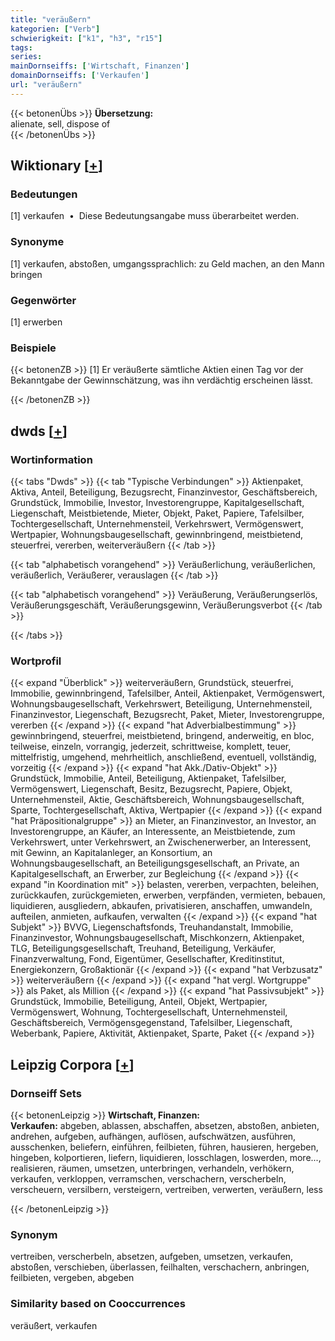 ```yaml
---
title: "veräußern"
kategorien: ["Verb"]
schwierigkeit: ["k1", "h3", "r15"]
tags:
series:
mainDornseiffs: ['Wirtschaft, Finanzen']
domainDornseiffs: ['Verkaufen']
url: "veräußern"
---
```


{{< betonenÜbs >}}
**Übersetzung:**  
alienate, sell, dispose of  
{{< /betonenÜbs >}}

## Wiktionary [[+](https://de.wiktionary.org/wiki/veräußern)]

### Bedeutungen
[1] verkaufen  •  Diese Bedeutungsangabe muss überarbeitet werden.  

### Synonyme
[1] verkaufen, abstoßen, umgangssprachlich: zu Geld machen, an den Mann bringen  

### Gegenwörter
[1] erwerben  

### Beispiele
{{< betonenZB >}}
[1] Er veräußerte sämtliche Aktien einen Tag vor der Bekanntgabe der Gewinnschätzung, was ihn verdächtig erscheinen lässt.  

{{< /betonenZB >}}


## dwds [[+](https://www.dwds.de/wb/veräußern)]

### Wortinformation
{{< tabs "Dwds" >}}
{{< tab "Typische Verbindungen" >}}
Aktienpaket, Aktiva, Anteil, Beteiligung, Bezugsrecht, Finanzinvestor, Geschäftsbereich, Grundstück, Immobilie, Investor, Investorengruppe, Kapitalgesellschaft, Liegenschaft, Meistbietende, Mieter, Objekt, Paket, Papiere, Tafelsilber, Tochtergesellschaft, Unternehmensteil, Verkehrswert, Vermögenswert, Wertpapier, Wohnungsbaugesellschaft, gewinnbringend, meistbietend, steuerfrei, vererben, weiterveräußern
{{< /tab >}}

{{< tab "alphabetisch vorangehend" >}}
Veräußerlichung, veräußerlichen, veräußerlich, Veräußerer, verauslagen
{{< /tab >}}

{{< tab "alphabetisch vorangehend" >}}
Veräußerung, Veräußerungserlös, Veräußerungsgeschäft, Veräußerungsgewinn, Veräußerungsverbot
{{< /tab >}}

{{< /tabs >}}

### Wortprofil
{{< expand "Überblick" >}} weiterveräußern, Grundstück, steuerfrei, Immobilie, gewinnbringend, Tafelsilber, Anteil, Aktienpaket, Vermögenswert, Wohnungsbaugesellschaft, Verkehrswert, Beteiligung, Unternehmensteil, Finanzinvestor, Liegenschaft, Bezugsrecht, Paket, Mieter, Investorengruppe, vererben {{< /expand >}}
{{< expand "hat Adverbialbestimmung" >}} gewinnbringend, steuerfrei, meistbietend, bringend, anderweitig, en bloc, teilweise, einzeln, vorrangig, jederzeit, schrittweise, komplett, teuer, mittelfristig, umgehend, mehrheitlich, anschließend, eventuell, vollständig, vorzeitig {{< /expand >}}
{{< expand "hat Akk./Dativ-Objekt" >}} Grundstück, Immobilie, Anteil, Beteiligung, Aktienpaket, Tafelsilber, Vermögenswert, Liegenschaft, Besitz, Bezugsrecht, Papiere, Objekt, Unternehmensteil, Aktie, Geschäftsbereich, Wohnungsbaugesellschaft, Sparte, Tochtergesellschaft, Aktiva, Wertpapier {{< /expand >}}
{{< expand "hat Präpositionalgruppe" >}} an Mieter, an Finanzinvestor, an Investor, an Investorengruppe, an Käufer, an Interessente, an Meistbietende, zum Verkehrswert, unter Verkehrswert, an Zwischenerwerber, an Interessent, mit Gewinn, an Kapitalanleger, an Konsortium, an Wohnungsbaugesellschaft, an Beteiligungsgesellschaft, an Private, an Kapitalgesellschaft, an Erwerber, zur Begleichung {{< /expand >}}
{{< expand "in Koordination mit" >}} belasten, vererben, verpachten, beleihen, zurückkaufen, zurückgemieten, erwerben, verpfänden, vermieten, bebauen, liquidieren, ausgliedern, abkaufen, privatisieren, anschaffen, umwandeln, aufteilen, anmieten, aufkaufen, verwalten {{< /expand >}}
{{< expand "hat Subjekt" >}} BVVG, Liegenschaftsfonds, Treuhandanstalt, Immobilie, Finanzinvestor, Wohnungsbaugesellschaft, Mischkonzern, Aktienpaket, TLG, Beteiligungsgesellschaft, Treuhand, Beteiligung, Verkäufer, Finanzverwaltung, Fond, Eigentümer, Gesellschafter, Kreditinstitut, Energiekonzern, Großaktionär {{< /expand >}}
{{< expand "hat Verbzusatz" >}} weiterveräußern {{< /expand >}}
{{< expand "hat vergl. Wortgruppe" >}} als Paket, als Million {{< /expand >}}
{{< expand "hat Passivsubjekt" >}} Grundstück, Immobilie, Beteiligung, Anteil, Objekt, Wertpapier, Vermögenswert, Wohnung, Tochtergesellschaft, Unternehmensteil, Geschäftsbereich, Vermögensgegenstand, Tafelsilber, Liegenschaft, Weberbank, Papiere, Aktivität, Aktienpaket, Sparte, Paket {{< /expand >}}

## Leipzig Corpora [[+](https://corpora.uni-leipzig.de/en/res?word=veräußern&corpusId=deu_newscrawl-public_2018)]

### Dornseiff Sets
{{< betonenLeipzig >}}
**Wirtschaft, Finanzen:**  
**Verkaufen:** abgeben, ablassen, abschaffen, absetzen, abstoßen, anbieten, andrehen, aufgeben, aufhängen, auflösen, aufschwätzen, ausführen, ausschenken, beliefern, einführen, feilbieten, führen, hausieren, hergeben, hingeben, kolportieren, liefern, liquidieren, losschlagen, loswerden, more..., realisieren, räumen, umsetzen, unterbringen, verhandeln, verhökern, verkaufen, verkloppen, verramschen, verschachern, verscherbeln, verscheuern, versilbern, versteigern, vertreiben, verwerten, veräußern, less  

{{< /betonenLeipzig >}}

### Synonym
vertreiben, verscherbeln, absetzen, aufgeben, umsetzen, verkaufen, abstoßen, verschieben, überlassen, feilhalten, verschachern, anbringen, feilbieten, vergeben, abgeben


### Similarity based on Cooccurrences
veräußert, verkaufen

